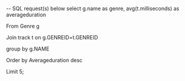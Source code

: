 -- SQL request(s)​​​​​​‌​‌​​‌‌​‌‌‌​​‌‌‌​‌​‌​​‌‌‌ below
select g.name as genre,
avg(t.milliseconds) as averageduration

From
Genre g

Join track t on g.GENREID=t.GENREID

group by g.NAME

Order by Averageduration desc

Limit 5;
